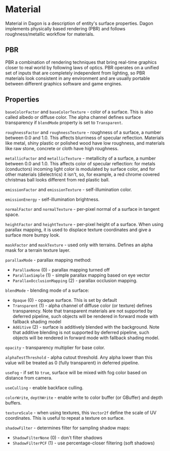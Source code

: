 # Material
Material in Dagon is a description of entity's surface properties. Dagon implements physically based rendering (PBR) and follows roughness/metallic workflow for materials.

## PBR
PBR a combination of rendering techniques that bring real-time graphics closer to real world by following laws of optics. PBR operates on a unified set of inputs that are completely independent from lighting, so PBR materials look consistent in any environment and are usually portable between different graphics software and game engines.

## Properties
`baseColorFactor` and `baseColorTexture` - color of a surface. This is also called albedo or diffuse color. The alpha channel defines surface transparency if `blendMode` property is set to `Transparent`.

`roughnessFactor` and `roughnessTexture` - roughness of a surface, a number between 0.0 and 1.0. This affects blurriness of specular reflection. Materials like metal, shiny plastic or polished wood have low roughness, and materials like raw stone, concrete or cloth have high roughness.

`metallicFactor` and `metallicTexture` - metallicity of a surface, a number between 0.0 and 1.0. This affects color of specular reflection: for metals (conductors) incoming light color is modulated by surface color, and for other materials (dielectrics) it isn't, so, for example, a red chrome covered christmas ball looks different from red plastic ball.

`emissionFactor` and `emissionTexture` - self-illumination color.

`emissionEnergy` - self-illumination brightness.

`normalFactor` and `normalTexture` - per-pixel normal of a surface in tangent space.

`heightFactor` and `heightTexture` - per-pixel height of a surface. When using parallax mapping, it is used to displace texture coordinates and give a surface more bumpy look.

`maskFactor` and `maskTexture` - used only with terrains. Defines an alpha mask for a terrain texture layer.

`parallaxMode` - parallax mapping method: 
* `ParallaxNone` (0) - parallax mapping turned off
* `ParallaxSimple` (1) - simple parallax mapping based on eye vector
* `ParallaxOcclusionMapping` (2) - parallax occlusion mapping.

`blendMode` - blending mode of a surface:
* `Opaque` (0) - opaque surface. This is set by default
* `Transparent` (1) - alpha channel of diffuse color (or texture) defines transparency. Note that transparent materials are not supported by deferred pipeline, such objects will be rendered in forward mode with fallback shading model
* `Additive` (2) - surface is additively blended with the background. Note that additive blending is not supported by deferred pipeline, such objects will be rendered in forward mode with fallback shading model.

`opacity` - transparency multiplier for base color.

`alphaTestThreshold` - alpha cutout threshold. Any alpha lower than this value will be treated as 0 (fully transparent) in deferred pipeline.

`useFog` - if set to `true`, surface will be mixed with fog color based on distance from camera.

`useCulling` - enable backface culling.

`colorWrite`, `depthWrite` - enable write to color buffer (or GBuffer) and depth buffers.

`textureScale` - when using textures, this `Vector2f` define the scale of UV coordinates. This is useful to repeat a texture on surface.

`shadowFilter` - determines filter for sampling shadow maps:
* `ShadowFilterNone` (0) - don't filter shadows
* `ShadowFilterPCF` (1) - use percentage-closer filtering (soft shadows)
